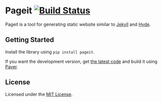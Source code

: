 # Pageit [![Build Status][ci-image]][ci-status]
Pageit is a tool for generating static website similar to [Jekyll][jekyll] and
[Hyde][hyde].

## Getting Started
Install the library using `pip install pageit`. 

If you want the development version, get  [the latest code][gh-1] and build
it using [Paver][gh-2].

## License
Licensed under the [MIT License][osi-mit].

[ci-image]: https://secure.travis-ci.org/metaist/pageit.png
[ci-status]: http://travis-ci.org/metaist/pageit
[hyde]: https://github.com/lakshmivyas/hyde
[jekyll]: https://github.com/mojombo/jekyll
[osi-mit]: http://opensource.org/licenses/MIT
[semver]: http://semver.org/
[gh-1]: https://github.com/metaist/pageit/zipball/master
[gh-2]: https://github.com/paver/paver


